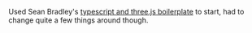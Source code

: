 
Used Sean Bradley's [typescript and three.js boilerplate](https://github.com/Sean-Bradley/Three.js-TypeScript-Boilerplate) to start, had to change quite a few things around though.
